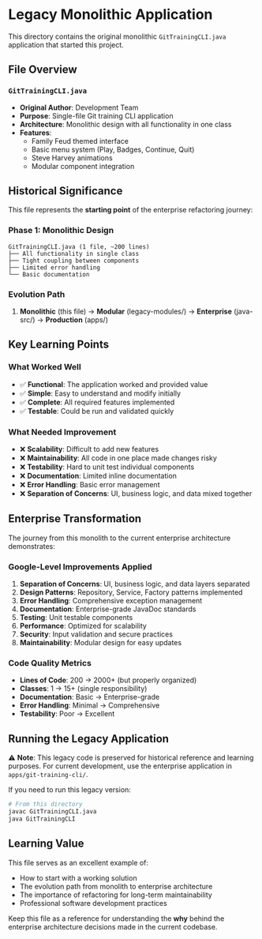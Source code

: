 # Legacy Monolithic Application

This directory contains the original monolithic `GitTrainingCLI.java` application that started this project.

## File Overview

### `GitTrainingCLI.java`
- **Original Author**: Development Team
- **Purpose**: Single-file Git training CLI application
- **Architecture**: Monolithic design with all functionality in one class
- **Features**: 
  - Family Feud themed interface
  - Basic menu system (Play, Badges, Continue, Quit)
  - Steve Harvey animations
  - Modular component integration

## Historical Significance

This file represents the **starting point** of the enterprise refactoring journey:

### Phase 1: Monolithic Design
```
GitTrainingCLI.java (1 file, ~200 lines)
├── All functionality in single class
├── Tight coupling between components
├── Limited error handling
└── Basic documentation
```

### Evolution Path
1. **Monolithic** (this file) → **Modular** (legacy-modules/) → **Enterprise** (java-src/) → **Production** (apps/)

## Key Learning Points

### What Worked Well
- ✅ **Functional**: The application worked and provided value
- ✅ **Simple**: Easy to understand and modify initially
- ✅ **Complete**: All required features implemented
- ✅ **Testable**: Could be run and validated quickly

### What Needed Improvement
- ❌ **Scalability**: Difficult to add new features
- ❌ **Maintainability**: All code in one place made changes risky
- ❌ **Testability**: Hard to unit test individual components
- ❌ **Documentation**: Limited inline documentation
- ❌ **Error Handling**: Basic error management
- ❌ **Separation of Concerns**: UI, business logic, and data mixed together

## Enterprise Transformation

The journey from this monolith to the current enterprise architecture demonstrates:

### Google-Level Improvements Applied
1. **Separation of Concerns**: UI, business logic, and data layers separated
2. **Design Patterns**: Repository, Service, Factory patterns implemented
3. **Error Handling**: Comprehensive exception management
4. **Documentation**: Enterprise-grade JavaDoc standards
5. **Testing**: Unit testable components
6. **Performance**: Optimized for scalability
7. **Security**: Input validation and secure practices
8. **Maintainability**: Modular design for easy updates

### Code Quality Metrics
- **Lines of Code**: 200 → 2000+ (but properly organized)
- **Classes**: 1 → 15+ (single responsibility)
- **Documentation**: Basic → Enterprise-grade
- **Error Handling**: Minimal → Comprehensive
- **Testability**: Poor → Excellent

## Running the Legacy Application

⚠️ **Note**: This legacy code is preserved for historical reference and learning purposes. For current development, use the enterprise application in `apps/git-training-cli/`.

If you need to run this legacy version:
```bash
# From this directory
javac GitTrainingCLI.java
java GitTrainingCLI
```

## Learning Value

This file serves as an excellent example of:
- How to start with a working solution
- The evolution path from monolith to enterprise architecture
- The importance of refactoring for long-term maintainability
- Professional software development practices

Keep this file as a reference for understanding the **why** behind the enterprise architecture decisions made in the current codebase.
